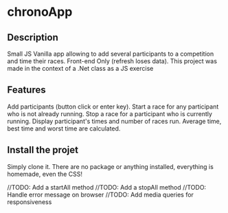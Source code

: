 # chronoApp

## Description

Small JS Vanilla app allowing to add several participants to a competition and time their races.
Front-end Only (refresh loses data).
This project was made in the context of a .Net class as a JS exercise

## Features

Add participants (button click or enter key).
Start a race for any participant who is not already running.
Stop a race for a participant who is currently running.
Display participant's times and number of races run.
Average time, best time and worst time are calculated.

## Install the projet

Simply clone it. There are no package or anything installed, everything is homemade, even the CSS!

//TODO: Add a startAll method
//TODO: Add a stopAll method
//TODO: Handle error message on browser
//TODO: Add media queries for responsiveness
